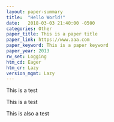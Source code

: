 ```yaml
---
layout: paper-summary
title:  "Hello World!"
date:   2018-03-03 21:40:00 -0500
categories: Other
paper_title: This is a paper title
paper_link: https://www.aaa.com
paper_keyword: This is a paper keyword
paper_year: 2013
rw_set: Logging
htm_cd: Eager
htm_cr: Lazy
version_mgmt: Lazy
---
```

This is a test

This is a test

This is also a test